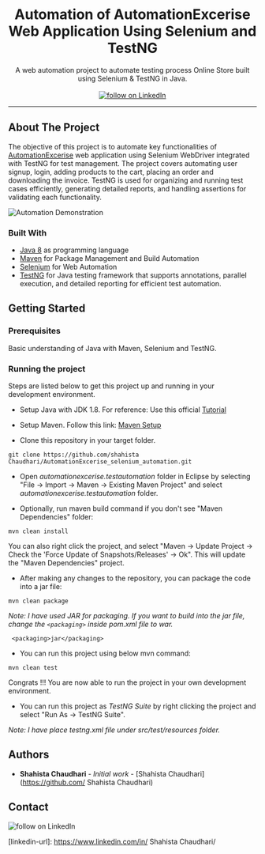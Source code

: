 <!-- PROJECT HEADER -->
<p align="center">
  <!--PROJECT TITLE AND DESCRIPTION -->
 <h1 align="center">Automation of AutomationExcerise Web Application Using Selenium and TestNG</h1>

  <p align="center">
    A web automation project to automate testing process Online Store built using Selenium & TestNG in Java.
    <br /><br/>
    <a href="https://www.linkedin.com/in/Shahista Chaudhari/">
        <img src="https://img.shields.io/badge/-LinkedIn-black.svg?style=for-the-badge&logo=linkedin&colorB=555"
            alt="follow on LinkedIn"></a>
  </p>
</p>
<hr>

<!-- ABOUT THE PROJECT -->

## About The Project
The objective of this project is to automate key functionalities of [AutomationExcerise](https://automationexercise.com/) web application using Selenium WebDriver integrated with TestNG for test management. The project covers automating user signup, login, adding products to the cart, placing an order and downloading the invoice. TestNG is used for organizing and running test cases efficiently, generating detailed reports, and handling assertions for validating each functionality.

![Automation Demonstration](./automation.gif)

### Built With
* [Java 8](https://www.oracle.com/java/technologies/javase/javase-jdk8-downloads.html) as programming language
* [Maven](https://maven.apache.org/) for Package Management and Build Automation
* [Selenium](https://www.selenium.dev/) for Web Automation
* [TestNG](https://testng.org/) for Java testing framework that supports annotations, parallel execution, and detailed reporting for efficient test automation.

<!-- GETTING STARTED -->
## Getting Started

### Prerequisites
  Basic understanding of Java with Maven, Selenium and TestNG.

### Running the project
Steps are listed below to get this project up and running in your development environment.

* Setup Java with JDK 1.8. For reference: Use this official [Tutorial](https://docs.oracle.com/javase/10/install/installation-jdk-and-jre-microsoft-windows-platforms.htm)

* Setup Maven. Follow this link: [Maven Setup](https://maven.apache.org/install.html)

* Clone this repository in your target folder.
```
git clone https://github.com/shahista Chaudhari/AutomationExcerise_selenium_automation.git
```

* Open _automationexcerise.testautomation_ folder in Eclipse by selecting "File -> Import -> Maven -> Existing Maven Project" and select _automationexcerise.testautomation_ folder. 
  
* Optionally, run maven build command if you don't see "Maven Dependencies" folder:

```
mvn clean install
```

You can also right click the project, and select "Maven -> Update Project -> Check the 'Force Update of Snapshots/Releases' -> Ok". This will update the "Maven Dependencies" project.

* After making any changes to the repository, you can package the code into a jar file:
  
```
mvn clean package
```
  
_Note: I have used JAR for packaging. If you want to build into the jar file, change the `<packaging>` inside pom.xml file to war._

```
 <packaging>jar</packaging>
```

* You can run this project using below mvn command:
  
```
mvn clean test
```

Congrats !!! You are now able to run the project in your own development environment.

* You can run this project as _TestNG Suite_ by right clicking the project and select "Run As -> TestNG Suite".

_Note: I have place *testng.xml* file under src/test/resources folder._

## Authors

* **Shahista Chaudhari** - *Initial work* - [Shahista Chaudhari](https://github.com/ Shahista Chaudhari)

## Contact
<img src="https://img.shields.io/badge/-LinkedIn-black.svg?style=for-the-badge&logo=linkedin&colorB=555"
            alt="follow on LinkedIn"></a>

[Email_ID]: chaudharishahi@gmail.com

<!-- MARKDOWN LINKS & IMAGES -->
<!-- https://www.markdownguide.org/basic-syntax/#reference-style-links -->
[linkedin-shield]: https://img.shields.io/badge/-LinkedIn-black.svg?style=for-the-badge&logo=linkedin&colorB=555
[linkedin-url]: https://www.linkedin.com/in/ Shahista Chaudhari/
